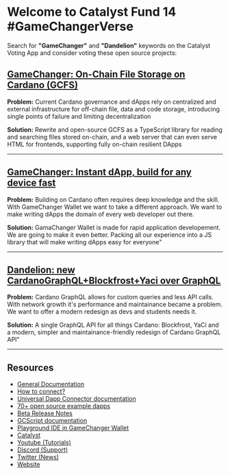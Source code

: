 # Welcome to Catalyst Fund 14 #GameChangerVerse


Search for **"GameChanger"** and **"Dandelion"** keywords on the Catalyst Voting App and consider voting these open source projects:


## [GameChanger: On-Chain File Storage on Cardano (GCFS)](https://app.projectcatalyst.io/proposal/0198a8f0-f106-75eb-b46c-376efea6dbd0)

**Problem:** Current Cardano governance and dApps rely on centralized and external infrastructure for off-chain file, data and code storage, introducing single points of failure and limiting decentralization

**Solution:** Rewrite and open-source GCFS as a TypeScript library for reading and searching files stored on-chain, and a web server that can even serve HTML for frontends, supporting fully on-chain resilient DApps

---


## [GameChanger: Instant dApp, build for any device fast](https://app.projectcatalyst.io/proposal/019889e0-2645-77ba-87c2-b03d855d048f)

**Problem:** Building on Cardano often requires deep knowledge and the skill. With GameChanger Wallet we want to take a different approach. We want to make writing dApps the domain of every web developer out there.

**Solution:** GamaChanger Wallet is made for rapid application developement. We are going to make it even better. Packing all our experience into a JS library that will make writing dApps easy for everyone"

---

## [Dandelion: new CardanoGraphQL+Blockfrost+Yaci over GraphQL](https://app.projectcatalyst.io/proposal/0198a39e-2f9d-796a-8750-2d267d626484)

**Problem:** Cardano GraphQL allows for custom queries and less API calls. With network growth it's performance and maintainance became a problem. We want to offer a modern redesign as devs and students needs it.

**Solution:** A single GraphQL API for all things Cardano: Blockfrost, YaCi and a modern, simpler and maintainance-friendly redesign of Cardano GraphQL API"

---


## Resources
- [General Documentation](/docs/README.md)
- [How to connect?](https://www.npmjs.com/package/@gamechanger-finance/gc)
- [Universal Dapp Connector documentation](/DAPP_CONNECTOR.md)
- [70+ open source example dapps](/examples/README.md)
- [Beta Release Notes](/RELEASE.md)
- [GCScript documentation](https://beta-wallet.gamechanger.finance/doc/api/v2)
- [Playground IDE in GameChanger Wallet ](https://beta-wallet.gamechanger.finance/playground)
- [Catalyst](/catalyst/CATALYST.md)
- [Youtube (Tutorials)](https://www.youtube.com/@gamechanger.finance)
- [Discord (Support)](https://discord.gg/vpbfyRaDKG)
- [Twitter (News)](https://twitter.com/GameChangerOk)
- [Website](https://gamechanger.finance)
